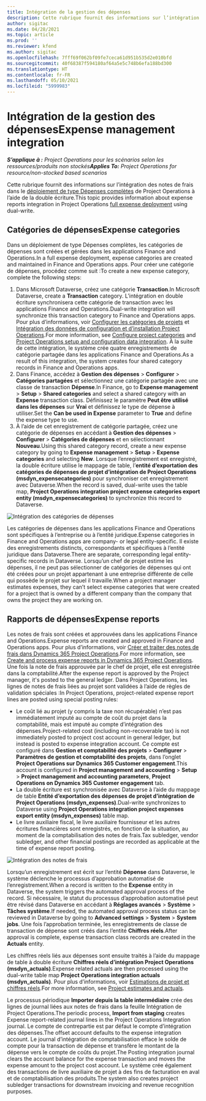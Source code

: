 ```yaml
---
title: Intégration de la gestion des dépenses
description: Cette rubrique fournit des informations sur l’intégration des notes de frais dans Project Operations à l’aide de la double écriture.
author: sigitac
ms.date: 04/28/2021
ms.topic: article
ms.prod: ''
ms.reviewer: kfend
ms.author: sigitac
ms.openlocfilehash: 7fff69f062bf09fe7ceca61d951b535d2e010bfd
ms.sourcegitcommit: 40f68387f594180af64a5e5c748b6efa188bd300
ms.translationtype: HT
ms.contentlocale: fr-FR
ms.lasthandoff: 05/10/2021
ms.locfileid: "5999983"
---
```

# <a name="expense-management-integration"></a><span data-ttu-id="3d77d-103">Intégration de la gestion des dépenses</span><span class="sxs-lookup"><span data-stu-id="3d77d-103">Expense management integration</span></span>

<span data-ttu-id="3d77d-104">_**S’applique à :** Project Operations pour les scénarios selon les ressources/produits non stockés_</span><span class="sxs-lookup"><span data-stu-id="3d77d-104">_**Applies To:** Project Operations for resource/non-stocked based scenarios_</span></span>

<span data-ttu-id="3d77d-105">Cette rubrique fournit des informations sur l’intégration des notes de frais dans le [déploiement de type Dépenses complètes](../expense/expense-overview.md) de Project Operations à l’aide de la double écriture.</span><span class="sxs-lookup"><span data-stu-id="3d77d-105">This topic provides information about expense reports integration in Project Operations [full expense deployment](../expense/expense-overview.md) using dual-write.</span></span>

## <a name="expense-categories"></a><span data-ttu-id="3d77d-106">Catégories de dépenses</span><span class="sxs-lookup"><span data-stu-id="3d77d-106">Expense categories</span></span>

<span data-ttu-id="3d77d-107">Dans un déploiement de type Dépenses complètes, les catégories de dépenses sont créées et gérées dans les applications Finance and Operations.</span><span class="sxs-lookup"><span data-stu-id="3d77d-107">In a full expense deployment, expense categories are created and maintained in Finance and Operations apps.</span></span> <span data-ttu-id="3d77d-108">Pour créer une catégorie de dépenses, procédez comme suit :</span><span class="sxs-lookup"><span data-stu-id="3d77d-108">To create a new expense category, complete the following steps:</span></span>

1. <span data-ttu-id="3d77d-109">Dans Microsoft Dataverse, créez une catégorie **Transaction**.</span><span class="sxs-lookup"><span data-stu-id="3d77d-109">In Microsoft Dataverse, create a **Transaction** category.</span></span> <span data-ttu-id="3d77d-110">L’intégration en double écriture synchronisera cette catégorie de transaction avec les applications Finance and Operations.</span><span class="sxs-lookup"><span data-stu-id="3d77d-110">Dual-write integration will synchronize this transaction category to Finance and Operations apps.</span></span> <span data-ttu-id="3d77d-111">Pour plus d’informations, voir [Configurer les catégories de projets](/dynamics365/project-operations/project-accounting/configure-project-categories) et [Intégration des données de configuration et d’installation Project Operations](resource-dual-write-setup-integration.md).</span><span class="sxs-lookup"><span data-stu-id="3d77d-111">For more information, see [Configure project categories](/dynamics365/project-operations/project-accounting/configure-project-categories) and [Project Operations setup and configuration data integration](resource-dual-write-setup-integration.md).</span></span> <span data-ttu-id="3d77d-112">À la suite de cette intégration, le système crée quatre enregistrements de catégorie partagée dans les applications Finance and Operations.</span><span class="sxs-lookup"><span data-stu-id="3d77d-112">As a result of this integration, the system creates four shared category records in Finance and Operations apps.</span></span>
2. <span data-ttu-id="3d77d-113">Dans Finance, accédez à **Gestion des dépenses** > **Configurer** > **Catégories partagées** et sélectionnez une catégorie partagée avec une classe de transaction **Dépense**.</span><span class="sxs-lookup"><span data-stu-id="3d77d-113">In Finance, go to **Expense management** > **Setup** > **Shared categories** and select a shared category with an **Expense** transaction class.</span></span> <span data-ttu-id="3d77d-114">Définissez le paramètre **Peut être utilisé dans les dépenses** sur **Vrai** et définissez le type de dépense à utiliser.</span><span class="sxs-lookup"><span data-stu-id="3d77d-114">Set the **Can be used in Expense** parameter to **True** and define the expense type to use.</span></span>
3. <span data-ttu-id="3d77d-115">À l’aide de cet enregistrement de catégorie partagée, créez une catégorie de dépenses en accédant à **Gestion des dépenses** > **Configurer** > **Catégories de dépenses** et en sélectionnant **Nouveau**.</span><span class="sxs-lookup"><span data-stu-id="3d77d-115">Using this shared category record, create a new expense category by going to **Expense management** > **Setup** > **Expense categories** and selecting **New**.</span></span> <span data-ttu-id="3d77d-116">Lorsque l’enregistrement est enregistré, la double écriture utilise le mappage de table, l’**entité d’exportation des catégories de dépenses de projet d’intégration de Project Operations (msdyn\_expensecategories)** pour synchroniser cet enregistrement avec Dataverse.</span><span class="sxs-lookup"><span data-stu-id="3d77d-116">When the record is saved, dual-write uses the table map, **Project Operations integration project expense categories export entity (msdyn\_expensecategories)** to synchronize this record to Dataverse.</span></span>

  ![Intégration des catégories de dépenses](./media/DW6ExpenseCategories.png)

<span data-ttu-id="3d77d-118">Les catégories de dépenses dans les applications Finance and Operations sont spécifiques à l’entreprise ou à l’entité juridique.</span><span class="sxs-lookup"><span data-stu-id="3d77d-118">Expense categories in Finance and Operations apps are company- or legal entity-specific.</span></span> <span data-ttu-id="3d77d-119">Il existe des enregistrements distincts, correspondants et spécifiques à l’entité juridique dans Dataverse.</span><span class="sxs-lookup"><span data-stu-id="3d77d-119">There are separate, corresponding legal entity-specific records in Dataverse.</span></span> <span data-ttu-id="3d77d-120">Lorsqu’un chef de projet estime les dépenses, il ne peut pas sélectionner de catégories de dépenses qui ont été créées pour un projet appartenant à une entreprise différente de celle qui possède le projet sur lequel il travaille.</span><span class="sxs-lookup"><span data-stu-id="3d77d-120">When a project manager estimates expenses, they can’t select expense categories that were created for a project that is owned by a different company than the company that owns the project they are working on.</span></span> 

## <a name="expense-reports"></a><span data-ttu-id="3d77d-121">Rapports de dépenses</span><span class="sxs-lookup"><span data-stu-id="3d77d-121">Expense reports</span></span>

<span data-ttu-id="3d77d-122">Les notes de frais sont créées et approuvées dans les applications Finance and Operations.</span><span class="sxs-lookup"><span data-stu-id="3d77d-122">Expense reports are created and approved in Finance and Operations apps.</span></span> <span data-ttu-id="3d77d-123">Pour plus d’informations, voir [Créer et traiter des notes de frais dans Dynamics 365 Project Operations](/learn/modules/create-process-expense-reports/).</span><span class="sxs-lookup"><span data-stu-id="3d77d-123">For more information, see [Create and process expense reports in Dynamics 365 Project Operations](/learn/modules/create-process-expense-reports/).</span></span> <span data-ttu-id="3d77d-124">Une fois la note de frais approuvée par le chef de projet, elle est enregistrée dans la comptabilité.</span><span class="sxs-lookup"><span data-stu-id="3d77d-124">After the expense report is approved by the Project manager, it's posted to the general ledger.</span></span> <span data-ttu-id="3d77d-125">Dans Project Operations, les lignes de notes de frais liées au projet sont validées à l’aide de règles de validation spéciales :</span><span class="sxs-lookup"><span data-stu-id="3d77d-125">In Project Operations, project-related expense report lines are posted using special posting rules:</span></span>

  - <span data-ttu-id="3d77d-126">Le coût lié au projet (y compris la taxe non récupérable) n’est pas immédiatement imputé au compte de coût du projet dans la comptabilité, mais est imputé au compte d’intégration des dépenses.</span><span class="sxs-lookup"><span data-stu-id="3d77d-126">Project-related cost (including non-recoverable tax) is not immediately posted to project cost account in general ledger, but instead is posted to expense integration account.</span></span> <span data-ttu-id="3d77d-127">Ce compte est configuré dans **Gestion et comptabilité des projets** > **Configurer** > **Paramètres de gestion et comptabilité des projets**, dans l’onglet **Project Operations sur Dynamics 365 Customer engagement**.</span><span class="sxs-lookup"><span data-stu-id="3d77d-127">This account is configured in **Project management and accounting** > **Setup** > **Project management and accounting parameters**, **Project Operations on Dynamics 365 Customer engagement** tab.</span></span>
  - <span data-ttu-id="3d77d-128">La double écriture est synchronisée avec Dataverse à l’aide du mappage de table **Entité d’exportation des dépenses de projet d’intégration de Project Operations (msdyn\_expenses)**.</span><span class="sxs-lookup"><span data-stu-id="3d77d-128">Dual-write synchronizes to Dataverse using **Project Operations integration project expenses export entity (msdyn\_expenses)** table map.</span></span>
  - <span data-ttu-id="3d77d-129">Le livre auxiliaire fiscal, le livre auxiliaire fournisseur et les autres écritures financières sont enregistrés, en fonction de la situation, au moment de la comptabilisation des notes de frais.</span><span class="sxs-lookup"><span data-stu-id="3d77d-129">Tax subledger, vendor subledger, and other financial postings are recorded as applicable at the time of expense report posting.</span></span>

  ![Intégration des notes de frais](./media/DW6ExpenseReports.png)

<span data-ttu-id="3d77d-131">Lorsqu’un enregistrement est écrit sur l’entité **Dépense** dans Dataverse, le système déclenche le processus d’approbation automatisé de l’enregistrement.</span><span class="sxs-lookup"><span data-stu-id="3d77d-131">When a record is written to the **Expense** entity in Dataverse, the system triggers the automated approval process of the record.</span></span> <span data-ttu-id="3d77d-132">Si nécessaire, le statut du processus d’approbation automatisé peut être révisé dans Dataverse en accédant à **Réglages avancés** > **Système** > **Tâches système**.</span><span class="sxs-lookup"><span data-stu-id="3d77d-132">If needed, the automated approval process status can be reviewed in Dataverse by going to **Advanced settings** > **System** > **System jobs**.</span></span> <span data-ttu-id="3d77d-133">Une fois l’approbation terminée, les enregistrements de classe de transaction de dépense sont créés dans l’entité **Chiffres réels**.</span><span class="sxs-lookup"><span data-stu-id="3d77d-133">After approval is complete, expense transaction class records are created in the **Actuals** entity.</span></span>

<span data-ttu-id="3d77d-134">Les chiffres réels liés aux dépenses sont ensuite traités à l’aide du mappage de table à double écriture **Chiffres réels d’intégration Project Operations (msdyn\_actuals)**.</span><span class="sxs-lookup"><span data-stu-id="3d77d-134">Expense related actuals are then processed using the dual-write table map **Project Operations integration actuals (msdyn\_actuals)**.</span></span> <span data-ttu-id="3d77d-135">Pour plus d’informations, voir [Estimations de projet et chiffres réels](resource-dual-write-estimates-actuals.md).</span><span class="sxs-lookup"><span data-stu-id="3d77d-135">For more information, see [Project estimates and actuals](resource-dual-write-estimates-actuals.md).</span></span>

<span data-ttu-id="3d77d-136">Le processus périodique **Importer depuis la table intermédiaire** crée des lignes de journal liées aux notes de frais dans la feuille Intégration de Project Operations.</span><span class="sxs-lookup"><span data-stu-id="3d77d-136">The periodic process, **Import from staging** creates Expense report-related journal lines in the Project Operations Integration journal.</span></span> <span data-ttu-id="3d77d-137">Le compte de contrepartie est par défaut le compte d’intégration des dépenses.</span><span class="sxs-lookup"><span data-stu-id="3d77d-137">The offset account defaults to the expense integration account.</span></span> <span data-ttu-id="3d77d-138">Le journal d’intégration de comptabilisation efface le solde de compte pour la transaction de dépense et transfère le montant de la dépense vers le compte de coûts du projet.</span><span class="sxs-lookup"><span data-stu-id="3d77d-138">The Posting integration journal clears the account balance for the expense transaction and moves the expense amount to the project cost account.</span></span> <span data-ttu-id="3d77d-139">Le système crée également des transactions de livre auxiliaire de projet à des fins de facturation en aval et de comptabilisation des produits.</span><span class="sxs-lookup"><span data-stu-id="3d77d-139">The system also creates project subledger transactions for downstream invoicing and revenue recognition purposes.</span></span>
